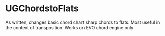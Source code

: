 # UGChordstoFlats
As written, changes basic chord chart sharp chords to flats. Most useful in the context of transposition.
Works on EVO chord engine only
